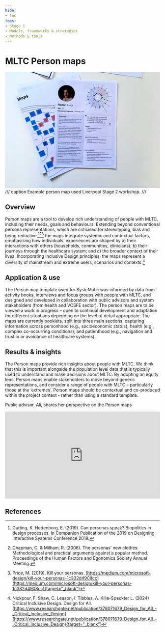 ```yaml
---
hide:
- toc
tags:
- Stage 1
- Models, frameworks & strategies
- Methods & tools
---
```


# MLTC Person maps

![person map](../assets/S2-person-map.jpg)
/// caption
Example person map used Liverpool Stage 2 workshop.
///

## Overview

Person maps are a tool to develop rich understanding of people with MLTC, including their needs, goals and behaviours. Extending beyond conventional persona representations, which are criticised for stereotyping, bias and being reductive,[^1][^2][^3] the maps integrate systemic and contextual factors, emphasising how individuals’ experiences are shaped by a) their interactions with others (households, communities, clinicians); b) their journeys through the healthcare system; and c) the broader context of their lives. Incorporating Inclusive Design principles, the maps represent a diversity of mainstream and extreme users, scenarios and contexts.[^4] 

## Application & use

The Person map template used for SysteMatic was informed by data from activity books, interviews and focus groups with people with MLTC, and designed and developed  in collaboration with public advisors and system stakeholders (from health and VCSFE sector). The person maps are to be viewed a work in progress – open to continual development and adaptation for different situations depending on the level of detail appropriate. The maps are currently booklets, split into three main sections, capturing information across personhood (e.g., socioeconomic status), health (e.g., complex co-occurring conditions), and patienthood (e.g., navigation and trust in or avoidance of healthcare systems). 

## Results & insights

The Person maps provide rich insights about people with MLTC. We think that this is important alongside the population level data that is typically used to understand and make decisions about MLTC. By adopting an equity lens, Person maps enable stakeholders to move beyond generic representations, and consider a range of people with MLTC – particularly those at the ‘extremes’.  Person maps should be contextual and co-produced within the project context - rather than using a standard template.


Public advisor, Ali, shares her perspective on the Person maps

<div>
  <div style="position:relative;padding-top:56.25%;">
    <iframe src="https://www.youtube.com/embed/v=XKiM1-K0pss" frameborder="0" allowfullscreen style="position:absolute;top:0;left:0;width:100%;height:100%;"></iframe>
  </div>
</div>

## References

[^1]: 
    Cutting, K. Hedenborg, E. (2019). Can personas speak? Biopolitics in design processes. In Companion Publication of the 2019 on Designing Interactive Systems Conference 2019.
[^2]:
    Chapman, C. & Milham, R. (2006). The personas’ new clothes: Methodological and practical arguments against a popular method. Proceedings of the Human Factors and Egonomics Society Annual Meeting. 
[^3]:
    Price, M. (2019). Kill your personas. [https://medium.com/microsoft-design/kill-your-personas-1c332d4908cc](https://medium.com/microsoft-design/kill-your-personas-1c332d4908cc){target="_blank"}
[^4]:
    Nickpour, F. Shaw, C. Leason, I. Tibbles, A. Kille-Speckter L. (2024) Critical Inclusive Design. Design for All. [https://www.researchgate.net/publication/378071679_Design_for_All_-_Critical_Inclusive_Design](https://www.researchgate.net/publication/378071679_Design_for_All_-_Critical_Inclusive_Design){target="_blank"}

